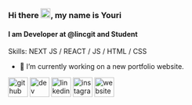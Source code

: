 ### Hi there [<img src='https://cdn.jsdelivr.net/gh/Readme-Workflows/Readme-Icons@main/icons/gifs/wave.gif' alt='github' height='20'>](https://github.com/youri-pols), my name is Youri
#### I am Developer at @lincgit and Student

Skills: NEXT JS / REACT / JS / HTML / CSS

- 🔭 I’m currently working on a new portfolio website. 



[<img src='https://cdn.jsdelivr.net/npm/simple-icons@3.0.1/icons/github.svg' alt='github' height='40'>](https://github.com/youri-pols)  [<img src='https://cdn.jsdelivr.net/npm/simple-icons@3.0.1/icons/dev-dot-to.svg' alt='dev' height='40'>](https://dev.to/youripols)  [<img src='https://cdn.jsdelivr.net/npm/simple-icons@3.0.1/icons/linkedin.svg' alt='linkedin' height='40'>](https://www.linkedin.com/in/youripols/)  [<img src='https://cdn.jsdelivr.net/npm/simple-icons@3.0.1/icons/instagram.svg' alt='instagram' height='40'>](https://www.instagram.com/youripols/)  [<img src='https://cdn.jsdelivr.net/npm/simple-icons@3.0.1/icons/icloud.svg' alt='website' height='40'>](https://youripols.nl)  
